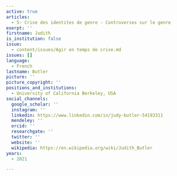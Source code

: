 ```yaml
---
active: true
articles:
  - 5- Crise des identites de genre - Controverses sur le genre
exerpt: ''
firstname: Judith
is_institution: false
issue:
  - content/issues/Agir en temps de crise.md
issues: []
language:
  - French
lastname: Butler
picture: ''
picture_copyright: ''
positions_and_institutions:
  - University of California Berkeley, USA
social_channels:
  google_scholar: ''
  instagram: ''
  linkedin: https://www.linkedin.com/in/judy-butler-54193311
  mendeley: ''
  orcid: ''
  researchgate: ''
  twitter: ''
  website: ''
  wikipedia: https://en.wikipedia.org/wiki/Judith_Butler
years:
  - 2021

---
```

